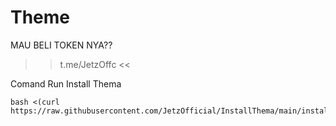 # Theme
MAU BELI TOKEN NYA??
>> t.me/JetzOffc <<

Comand Run Install Thema
```
bash <(curl https://raw.githubusercontent.com/JetzOfficial/InstallThema/main/install.sh)
```
